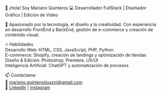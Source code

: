 👋 ¡Hola! Soy Mariano Quinteros
💻 Desarrollador FullStack | Diseñador Gráfico | Edición de Video

🚀 Apasionado por la tecnología, el diseño y la creatividad. Con experiencia en desarrollo FrontEnd y BackEnd, gestión de e-commerce y creación de contenido visual.

🔥 Habilidades<br>
Desarrollo Web: HTML, CSS, JavaScript, PHP, Python <br>
E-commerce: Shopify, creación de landings y optimización de tiendas<br>
Diseño & Edición: Photoshop, Premiere, UX/UI<br>
Inteligencia Artificial: ChatGPT y automatización de procesos<br>


📫 Contáctame<br>
📩 mariano.quinterosluszni@gmail.com<br>
🔗 <a href="https://www.linkedin.com/in/mariano-quinteros-b5448194/">LinkedIn</a> | <a href="https://www.instagram.com/letus.music/">Instagram</a>

<!---
letus404/letus404 is a ✨ special ✨ repository because its `README.md` (this file) appears on your GitHub profile.
You can click the Preview link to take a look at your changes.
--->
